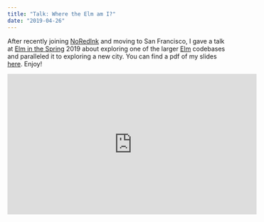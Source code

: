 ```yaml
---
title: "Talk: Where the Elm am I?"
date: "2019-04-26"
---
```


After recently joining [NoRedInk](https://www.noredink.com/) and moving to San Francisco, I gave a talk at [Elm in the Spring](https://elminthespring.org/) 2019 about exploring one of the larger [Elm](https://elm-lang.org/) codebases and paralleled it to exploring a new city. You can find a pdf of my slides [here](where-the-elm.pdf). Enjoy!

<iframe
  width="560"
  height="315"
  src="https://www.youtube.com/embed/-zVnK7N8VCI"
  title="Katie Hughes - Where the Elm Am I @ Elm in the Spring"
  allow="accelerometer; autoplay; encrypted-media; gyroscope; picture-in-picture"
  frameBorder="0"
  webkitallowfullscreen="true"
  mozallowfullscreen="true"
  allowFullScreen
/>
